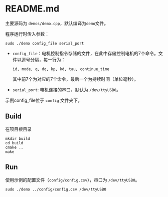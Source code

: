 # README.md

主要源码为 `demos/demo.cpp`，默认编译为`demo`文件。

程序运行时传入参数：

```shell
sudo ./demo config_file serial_port
```

- `config_file`：电机控制指令存储的文件，在此中存储控制电机的7个命令。文件以逗号分隔，每一行为：

  ```csv
  id, mode, q, dq, kp, kd, tau, continue_time
  ```

    其中前7个为对应的7个命令，最后一个为持续时间（单位毫秒）。
- `serial_port`: 电机连接的串口，默认为 `/dev/ttyUSB0`。

示例config_file位于 `config` 文件夹下。

## Build
在项目根目录
```shell
mkdir build
cd build
cmake ..
make
```

## Run
使用示例的配置文件（`config/config.csv`），串口为 `/dev/ttyUSB0`。
```shell
sudo ./demo ../config/config.csv /dev/ttyUSB0
```
